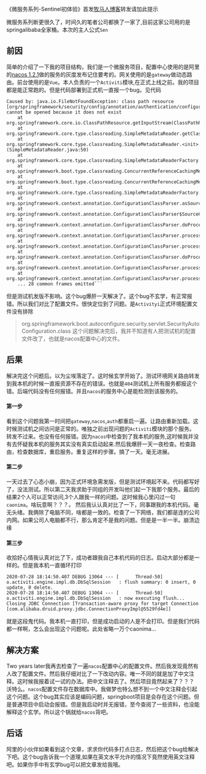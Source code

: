 《微服务系列-Sentinel初体验》首发[牧马人博客](http://www.luckyhe.com/post/83.html)转发请加此提示

微服务系列断更很久了，时间久的笔者公司都换了一家了,目前这家公司用的是springalibaba全家桶。本次的主人公式`Sen`

## 前因

简单的介绍了一下我的项目结构，我们是一个微服务项目，配置中心使用的是阿里的[nacos 1.2.1](https://github.com/alibaba/nacos/tree/1.2.1)做的服务的灰度发布记住要考的。网关使用的是`gateway`做动态路由。前台使用的是`Vue`。本人负责的一个`Activiti`模块,在正式上线之前。我的项目都是能正常跑的。但是代码部署到正式机一直报一个bug。见代码
```
Caused by: java.io.FileNotFoundException: class path resource [org/springframework/security/config/annotation/authentication/configurers/GlobalAuthenticationConfigurerAdapter.class] cannot be opened because it does not exist
	at org.springframework.core.io.ClassPathResource.getInputStream(ClassPathResource.java:180)
	at org.springframework.core.type.classreading.SimpleMetadataReader.getClassReader(SimpleMetadataReader.java:56)
	at org.springframework.core.type.classreading.SimpleMetadataReader.<init>(SimpleMetadataReader.java:50)
	at org.springframework.core.type.classreading.SimpleMetadataReaderFactory.getMetadataReader(SimpleMetadataReaderFactory.java:103)
	at org.springframework.boot.type.classreading.ConcurrentReferenceCachingMetadataReaderFactory.createMetadataReader(ConcurrentReferenceCachingMetadataReaderFactory.java:86)
	at org.springframework.boot.type.classreading.ConcurrentReferenceCachingMetadataReaderFactory.getMetadataReader(ConcurrentReferenceCachingMetadataReaderFactory.java:73)
	at org.springframework.core.type.classreading.SimpleMetadataReaderFactory.getMetadataReader(SimpleMetadataReaderFactory.java:81)
	at org.springframework.context.annotation.ConfigurationClassParser.asSourceClass(ConfigurationClassParser.java:695)
	at org.springframework.context.annotation.ConfigurationClassParser$SourceClass.getSuperClass(ConfigurationClassParser.java:1009)
	at org.springframework.context.annotation.ConfigurationClassParser.doProcessConfigurationClass(ConfigurationClassParser.java:340)
	at org.springframework.context.annotation.ConfigurationClassParser.processConfigurationClass(ConfigurationClassParser.java:249)
	at org.springframework.context.annotation.ConfigurationClassParser.processMemberClasses(ConfigurationClassParser.java:371)
	at org.springframework.context.annotation.ConfigurationClassParser.doProcessConfigurationClass(ConfigurationClassParser.java:271)
	at org.springframework.context.annotation.ConfigurationClassParser.processConfigurationClass(ConfigurationClassParser.java:249)
	at org.springframework.context.annotation.ConfigurationClassParser.processImports(ConfigurationClassParser.java:599)
	... 28 common frames omitted```

```
但是测试机发版不影响。这个bug爆肝一天解决了。这个bug不玄学，有正常报错。所以我们对比了配置文件。很快定位到了问题。是`Activityi`正式环境配置文件没有排除
>org.springframework.boot.autoconfigure.security.servlet.SecurityAutoConfiguration.class
这个问题解决完后，我并不知道有人把测试机的配置文件改了，也就是nacos配置中心的文件。


## 后果

解决完这个问题后。以为尘埃落定了。这时候玄学开始了。测试环境网关路由转发到我本机的时候一直报资源不存在的错误。也就是`404`测试机上所有服务都报这个错。后端代码没有任何报错。并且`nacos`的服务中心是能检测到该服务的。

#### 第一步
看到这个问题我第一时间把`gateway`,`nacos`,`auth`都重启一遍。让路由重新加载。这时候测试机之间访问是正常的。唯独之前出现问题的`Activiti`模块的那个服务。转发不过来。也没有任何报错。因为`nacos`中检查到了我本机的服务,这时候我并没有去怀疑我本机的服务其实没有真实启动起来.然后我爆肝一天一夜检查。检查路由，检查数据库，重启服务。重复这样的步骤。搞了一天。毫无进展。

#### 第二步

一天过去了心态小崩，因为正式环境急需发版，但是测试环境起不来。代码都写好了，没法测试。所以第二天我求助于同组的开发叫他们起一下我那个服务。最后的结果2个人可以正常访问,3个人跟我一样的问题。这时候我心里闪过一句`caonima`。啥玩意啊？？？。
然后我认认真对比了一下，同事跟我的本机代码。毫无头绪。我俩除了电脑不同，啥都是一致的。检查了一下网络，我们都是连的公司内网。如果公司人电脑都不行，那么肯定不是我的问题。但是是一半一半。崩溃边缘

#### 第三步

收拾好心情我认真对比了下，成功者跟我自己本机代码的日志。启动大部分都是一样的。但是我本机一直循环打印

```
2020-07-28 18:14:50.407 DEBUG 13064 --- [      Thread-50] o.activiti.engine.impl.db.DbSqlSession   : flush summary: 0 insert, 0 update, 0 delete.
2020-07-28 18:14:50.407 DEBUG 13064 --- [      Thread-50] o.activiti.engine.impl.db.DbSqlSession   : now executing flush...
Closing JDBC Connection [Transaction-aware proxy for target Connection [com.alibaba.druid.proxy.jdbc.ConnectionProxyImpl@5529fd4e]]
```
就是这段鬼代码。我本机一直打印，但是成功启动的人是不会打印。但是我们代码都一样啊，怎么会出现这个问题呢。此处省略一万个caonima...

## 解决方案

Two years later我再去检查了一遍`nacos`配置中心的配置文件。然后我发现竟然有人改了配置文件。然后我仔细对比了一下改动内容。唯一不同的就是加了中文注释。这时候我报着试一试的办法。把中文注释去了。然后项目竟然起来了？？？
沃特么。`nacos`配置文件存在数据库中。我做梦也特么想不到一个中文注释会引起这个问题。这个bug其实应该是编码问题，springboot项目是会存在这个问题。但是普通项目中启动会报错。但是我启动时并无报错，至今查阅了一些资料，也没能解释这个玄学。所以这个锅就给`nacos`背吧。

## 后话

阿里的小伙伴如果看到这个文章，求求你代码多打点日志，然后把这个bug给解决下吧。这个bug告诉我一个道理,如果在英文水平允许的情况下竟然使用英文注释吧。如果你手中有玄学bug可以把文章发给我哦。